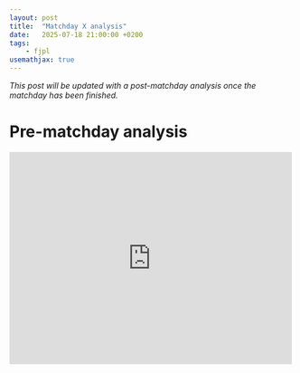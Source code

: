 ```yaml
---
layout: post
title:  "Matchday X analysis"
date:   2025-07-18 21:00:00 +0200
tags: 
    - fjpl
usemathjax: true
---
```


*This post will be updated with a post-matchday analysis once the matchday has been finished.*

# Pre-matchday analysis
<embed src="http://localhost:4000/assets/pdf/pre-md1.pdf" width="500" height="375" type="application/pdf">

